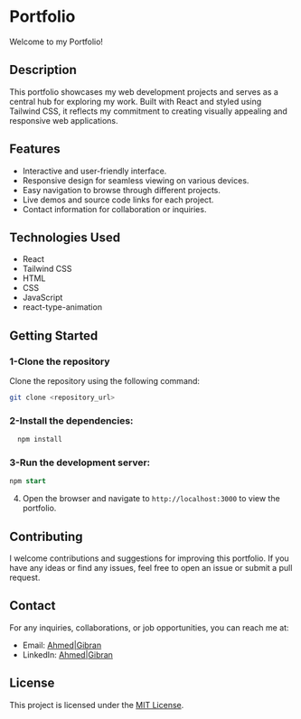 # Portfolio

Welcome to my Portfolio!

## Description

This portfolio showcases my web development projects and serves as a central hub for exploring my work. Built with React and styled using Tailwind CSS, it reflects my commitment to creating visually appealing and responsive web applications.

## Features

- Interactive and user-friendly interface.
- Responsive design for seamless viewing on various devices.
- Easy navigation to browse through different projects.
- Live demos and source code links for each project.
- Contact information for collaboration or inquiries.

## Technologies Used

- React
- Tailwind CSS
- HTML
- CSS
- JavaScript
- react-type-animation

## Getting Started

### 1-Clone the repository

Clone the repository using the following command:

```bash
git clone <repository_url>

```

###  2-Install the dependencies:

```bash
  npm install

```

### 3-Run the development server:

```sql
npm start
```

4. Open the browser and navigate to `http://localhost:3000` to view the portfolio.

## Contributing

I welcome contributions and suggestions for improving this portfolio. If you have any ideas or find any issues, feel free to open an issue or submit a pull request.

## Contact

For any inquiries, collaborations, or job opportunities, you can reach me at:

- Email: [Ahmed|Gibran](mailto:ahmedsaye23156@gmail.com)
- LinkedIn: [Ahmed|Gibran](https://www.linkedin.com/in/ahmed-gibran-a67487228/)

## License

This project is licensed under the [MIT License](LICENSE).

